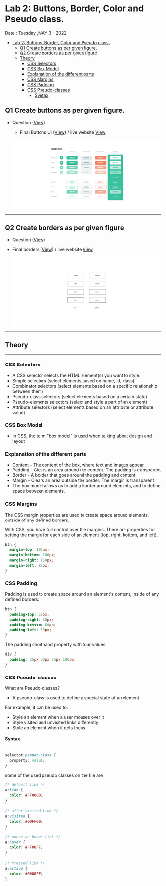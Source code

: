 
# Lab 2: Buttons, Border, Color and Pseudo class.

Date : Tuesday ,MAY 3 - 2022

- [Lab 2: Buttons, Border, Color and Pseudo class.](#lab-2-buttons-border-color-and-pseudo-class)
  - [Q1 Create buttons as per given figure.](#q1-create-buttons-as-per-given-figure)
  - [Q2 Create borders as per given figure](#q2-create-borders-as-per-given-figure)
  - [Theory](#theory)
    - [CSS Selectors](#css-selectors)
    - [CSS Box Model](#css-box-model)
    - [Explanation of the different parts](#explanation-of-the-different-parts)
    - [CSS Margins](#css-margins)
    - [CSS Padding](#css-padding)
    - [CSS Pseudo-classes](#css-pseudo-classes)
      - [Syntax](#syntax)


##  Q1 Create buttons as per given figure.
- Question ([View](https://github.com/nishalgurung4/wt-2020/tree/main/Labs/Lab2))
  - Final Buttons Ui ([View](Buttons.html)) / live website [View](https://narayandhakal09.github.io/wt-lab-assignment/Labs/Lab%202/Buttons.html)

  ![ques1](Final-buttons-ui.png)

---

## Q2 Create borders as per given figure

- Question ([View](https://github.com/nishalgurung4/wt-2020/tree/main/Labs/Lab2))
  
- Final borders  ([View](Borders.html)) / live website [View](https://narayandhakal09.github.io/wt-lab-assignment/Labs/Lab%202/Borders.html)

    ![ques1](Final-Borders-ui.png)

---

## Theory

---

### CSS Selectors

- A CSS selector selects the HTML element(s) you want to style.
- Simple selectors (select elements based on name, id, class)
- Combinator selectors (select elements based on a specific relationship between them)
- Pseudo-class selectors (select elements based on a certain state)
- Pseudo-elements selectors (select and style a part of an element)
- Attribute selectors (select elements based on an attribute or attribute value)

### CSS Box Model

- In CSS, the term "box model" is used when talking about design and layout

### Explanation of the different parts

- Content - The content of the box, where text and images appear
- Padding - Clears an area around the content. The padding is transparent
- Border - A border that goes around the padding and content
- Margin - Clears an area outside the border. The margin is transparent
- The box model allows us to add a border around elements, and to define space between elements.

### CSS Margins

The CSS margin properties are used to create space around elements, outside of any defined borders.

With CSS, you have full control over the margins. There are properties for setting the margin for each side of an element (top, right, bottom, and left).

```css
btn {
  margin-top: 100px;
  margin-bottom: 100px;
  margin-right: 150px;
  margin-left: 80px;
}

```

### CSS Padding

Padding is used to create space around an element's content, inside of any defined borders.

```css
btn {
  padding-top: 50px;
  padding-right: 30px;
  padding-bottom: 50px;
  padding-left: 80px;
}

```
The padding shorthand property with four values:

```css
div {
  padding: 25px 50px 75px 100px;
}

```

### CSS Pseudo-classes

What are Pseudo-classes?
- A pseudo-class is used to define a special state of an element.

For example, it can be used to:

* Style an element when a user mouses over it
* Style visited and unvisited links differently
* Style an element when it gets focus

#### Syntax

```Css

selector:pseudo-class {
  property: value;
}

```
some of the used pseudo classes on the file are 

```css
/* default link */
a:link {
  color: #FF0000;
}

/* after visited link */
a:visited {
  color: #00FF00;
}

/* mouse on hover link */
a:hover {
  color: #FF00FF;
}

/* Pressed link */
a:active {
  color: #0000FF;
}
```

